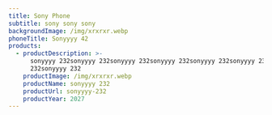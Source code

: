 ```yaml
---
title: Sony Phone
subtitle: sony sony sony
backgroundImage: /img/xrxrxr.webp
phoneTitle: Sonyyyy 42
products:
  - productDescription: >-
      sonyyyy 232sonyyyy 232sonyyyy 232sonyyyy 232sonyyyy 232sonyyyy 232sonyyyy
      232sonyyyy 232
    productImage: /img/xrxrxr.webp
    productName: sonyyyy 232
    productUrl: sonyyyy-232
    productYear: 2027
---
```


